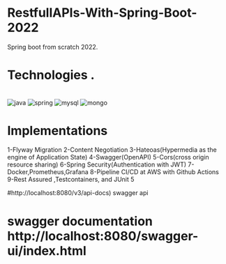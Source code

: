 # RestfullAPIs-With-Spring-Boot-2022

Spring boot from scratch 2022.


# Technologies .
<div style="display:inline_block"><br/>
<img align="center" alt="java" src="https://img.shields.io/badge/Java-ED8B00?style=for-the-badge&logo=java&logoColor=white"/>
<img align="center" alt="spring" src="https://img.shields.io/badge/Spring-6DB33F?style=for-the-badge&logo=spring&logoColor=white"/>
<img align="center" alt="mysql" src="https://img.shields.io/badge/MySQL-00000F?style=for-the-badge&logo=mysql&logoColor=white"/>
<img align="center" alt="mongo" src="https://img.shields.io/badge/MongoDB-4EA94B?style=for-the-badge&logo=mongodb&logoColor=white"/>
</div>

# Implementations

 1-Flyway Migration
 2-Content Negotiation
 3-Hateoas(Hypermedia as the engine of Application State)
 4-Swagger(OpenAPI)
 5-Cors(cross origin resource sharing)
 6-Spring Security(Authentication with JWT)
 7-Docker,Prometheus,Grafana
 8-Pipeline CI/CD at AWS with Github Actions
 9-Rest Assured ,Testcontainers, and JUnit 5


#http://localhost:8080/v3/api-docs) swagger api

# swagger documentation http://localhost:8080/swagger-ui/index.html


